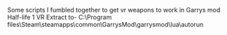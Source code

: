 
Some scripts I fumbled together to get vr weapons to work in Garrys mod Half-life 1 VR
Extract to- C:\Program files\Steam\steamapps\common\GarrysMod\garrysmod\lua\autorun
